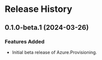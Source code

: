# Release History

## 0.1.0-beta.1 (2024-03-26)

### Features Added

- Initial beta release of Azure.Provisioning.
